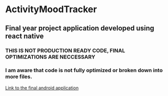 # ActivityMoodTracker
## Final year project application developed using react native

### THIS IS NOT PRODUCTION READY CODE, FINAL OPTIMIZATIONS ARE NECCESSARY
### I am aware that code is not fully optimized or broken down into more files.


[Link to the final android application](http://tiny.cc/ActivityMoodTracker)
